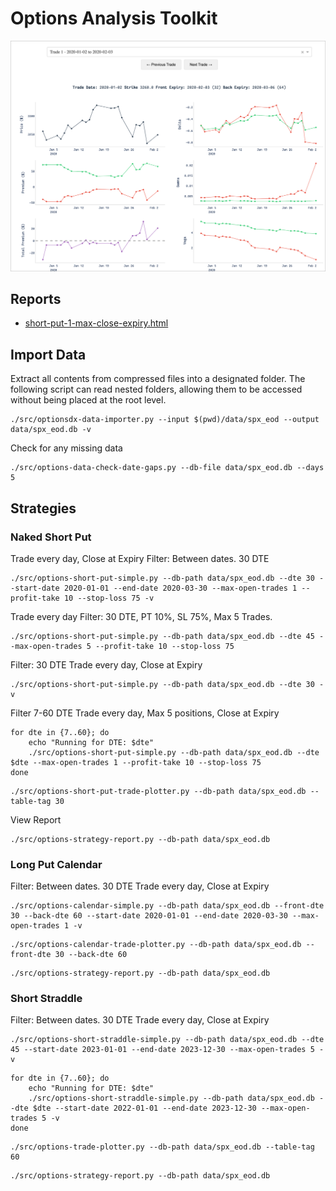 # Options Analysis Toolkit

![Intro](assets/trade-plotter.png)

## Reports

* [short-put-1-max-close-expiry.html](https://namuan.github.io/options-toolkit/short-put/short-put-1-max-close-expiry.html)

## Import Data

Extract all contents from compressed files into a designated folder.
The following script can read nested folders, allowing them to be accessed without being placed at the root level.

```shell
./src/optionsdx-data-importer.py --input $(pwd)/data/spx_eod --output data/spx_eod.db -v
```

Check for any missing data

```shell
./src/options-data-check-date-gaps.py --db-file data/spx_eod.db --days 5
```

## Strategies

### Naked Short Put

Trade every day, Close at Expiry
Filter: Between dates. 30 DTE

```shell
./src/options-short-put-simple.py --db-path data/spx_eod.db --dte 30 --start-date 2020-01-01 --end-date 2020-03-30 --max-open-trades 1 --profit-take 10 --stop-loss 75 -v
```

Trade every day
Filter: 30 DTE, PT 10%, SL 75%, Max 5 Trades.

```shell
./src/options-short-put-simple.py --db-path data/spx_eod.db --dte 45 --max-open-trades 5 --profit-take 10 --stop-loss 75
```

Filter: 30 DTE
Trade every day, Close at Expiry

```shell
./src/options-short-put-simple.py --db-path data/spx_eod.db --dte 30 -v
```

Filter 7-60 DTE
Trade every day, Max 5 positions, Close at Expiry

```shell
for dte in {7..60}; do
    echo "Running for DTE: $dte"
    ./src/options-short-put-simple.py --db-path data/spx_eod.db --dte $dte --max-open-trades 1 --profit-take 10 --stop-loss 75
done
```


```shell
./src/options-short-put-trade-plotter.py --db-path data/spx_eod.db --table-tag 30
```

View Report

```shell
./src/options-strategy-report.py --db-path data/spx_eod.db
```

### Long Put Calendar

Filter: Between dates. 30 DTE
Trade every day, Close at Expiry

```shell
./src/options-calendar-simple.py --db-path data/spx_eod.db --front-dte 30 --back-dte 60 --start-date 2020-01-01 --end-date 2020-03-30 --max-open-trades 1 -v
```

```shell
./src/options-calendar-trade-plotter.py --db-path data/spx_eod.db --front-dte 30 --back-dte 60
```

```shell
./src/options-strategy-report.py --db-path data/spx_eod.db
```

### Short Straddle

Filter: Between dates. 30 DTE
Trade every day, Close at Expiry

```shell
./src/options-short-straddle-simple.py --db-path data/spx_eod.db --dte 45 --start-date 2023-01-01 --end-date 2023-12-30 --max-open-trades 5 -v
```

```shell
for dte in {7..60}; do
    echo "Running for DTE: $dte"
    ./src/options-short-straddle-simple.py --db-path data/spx_eod.db --dte $dte --start-date 2022-01-01 --end-date 2023-12-30 --max-open-trades 5 -v
done
```

```shell
./src/options-trade-plotter.py --db-path data/spx_eod.db --table-tag 60
```

```shell
./src/options-strategy-report.py --db-path data/spx_eod.db
```
